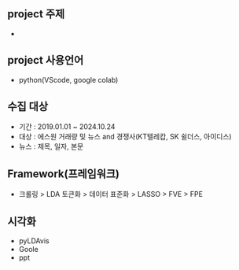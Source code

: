 ## project 주제
- 
## project 사용언어 
- python(VScode, google colab)
## 수집 대상
- 기간 : 2019.01.01 ~ 2024.10.24
- 대상 : 에스원 거래량 및 뉴스 and 경쟁사(KT텔레캅, SK 쉴더스, 아이디스)
- 뉴스 : 제목, 일자, 본문
## Framework(프레임워크)
- 크롤링 > LDA 토큰화 > 데이터 표준화 > LASSO > FVE > FPE
## 시각화
- pyLDAvis
- Goole
- ppt
